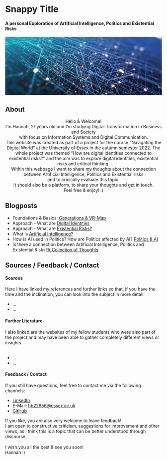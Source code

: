 # Snappy Title
#### A personal Exploration of Artificial Intelligence, Politics and Existential Risks
<p align="center">
  <img src="assets/img/artificialintelligence.jpg">
</p>

## About
<p align="center">
Hello & Welcome! <br>
I’m Hannah, 21 years old and I’m studying Digital Transformation in Business and Society <br>
with focus on Information Systems and Digital Communication.<br>
This website was created as part of a project for the course "Navigating the Digital World" at the University of Essex in the autumn semester 2022. The whole project was themed “How are digital identities connected to existential risks?” and the aim was to explore digital identities, existential risks and critical thinking. <br>
Within this webpage I want to share my thoughts about the connection between Artificial Intelligence, Politics and Existential risks <br>
and to cricically evaluate this topic.<br>
It should also be a platform, to share your thoughts and get in touch.<br>
Feel free & enjoy! :)
</p>

## Blogposts
- Foundations & Basics: [Generations & VR-Map](/pages/basics.md)
- Approach - What are [Digital Identities](/pages/digital_identities.md) 
- Approach - What are [Existential Risks?](/pages/existential_risks.md)
- What is [Artificial Intelligence?](pages/definition_usage.md)  
- How is AI used in Politics? How are Politics affected by AI? [Politics & AI](/pages/ai_and_politics.md)
- Is there a connection between Artificial Intelligence, Politics and Existential Risks?[A Collection of Thoughts](/pages/connection.md)

## Sources / Feedback / Contact
#### Sources
Here I have linked my references and further links so that, if you have the time and the inclination, you can look into the subject in more detail. 
- ...
- ...
#### Further Literature
I also linked are the websites of my fellow students who were also part of the project and may have been able to gather completely different views or insights.
<br><br>
- ... 
- ...
#### Feedback / Contact
If you still have questions, feel free to contact me via the following channels:
-	[LinkedIn](https://www.linkedin.com/in/hannah-bittl-144974225)
-	E-Mail: hb22656@essex.ac.uk
-	[GitHub](https://github.com/2200082)

If you like, you are also very welcome to leave feedback! <br>
I am open to constructive criticism, suggestions for improvement and other views, as I think this is a topic that can be better understood through discourse.
<br><br>
I wish you all the best & see you soon! <br>
Hannah :)

